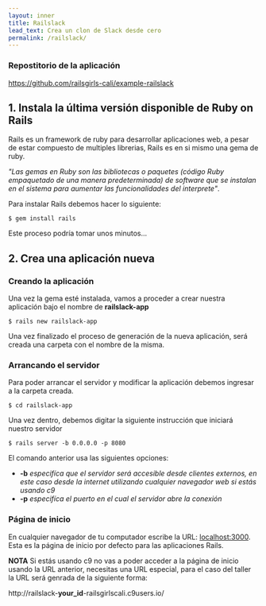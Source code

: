 ```yaml
---
layout: inner
title: Railslack
lead_text: Crea un clon de Slack desde cero
permalink: /railslack/
---
```


<div class="repo">
  <h3>Repostitorio de la aplicación</h3>
  <a href="https://github.com/railsgirls-cali/example-railslack">
    https://github.com/railsgirls-cali/example-railslack</a>
</div>

## 1. Instala la última versión disponible de Ruby on Rails
Rails es un framework de ruby para desarrollar aplicaciones web, a pesar de estar compuesto de multiples librerias, Rails es en si mismo una gema de ruby.

*"Las gemas en Ruby son las bibliotecas o paquetes (código Ruby empaquetado de una manera predeterminada) de software que se instalan en el sistema para aumentar las funcionalidades del interprete"*.

Para instalar Rails debemos hacer lo siguiente:

```
$ gem install rails
```

Este proceso podría tomar unos minutos...

## 2. Crea una aplicación nueva
### Creando la aplicación
Una vez la gema esté instalada, vamos a proceder a crear nuestra aplicación bajo el nombre de **railslack-app**

```
$ rails new railslack-app
```

Una vez finalizado el proceso de generación de la nueva aplicación, será creada una carpeta con el nombre de la misma.

### Arrancando el servidor
Para poder arrancar el servidor y modificar la aplicación debemos ingresar a la carpeta creada.

```
$ cd railslack-app
```

Una vez dentro, debemos digitar la siguiente instrucción que iniciará nuestro servidor

```
$ rails server -b 0.0.0.0 -p 8080
```

El comando anterior usa las siguientes opciones:

- **-b** *especifíca que el servidor será accesible desde clientes externos, en este caso desde la internet utilizando cualquier navegador web si estás usando c9*
- **-p** *especifíca el puerto en el cual el servidor abre la conexión*

### Página de inicio

En cualquier navegador de tu computador escribe la URL: [localhost:3000](localhost:3000). Esta es la página de inicio por defecto para las aplicaciones Rails.

**NOTA** Si estás usando c9 no vas a poder acceder a la página de inicio usando la URL anterior, necesitas una URL especial, para el caso del taller la URL será genrada de la siguiente forma:

http://railslack-**your_id**-railsgirlscali.c9users.io/
